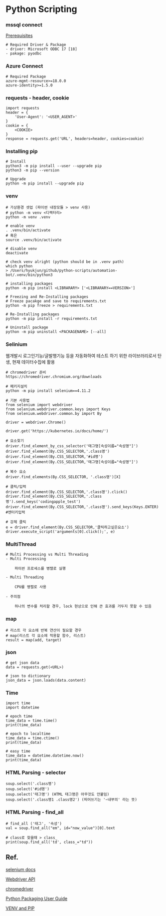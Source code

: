 # Python Scripting
### mssql connect
[Prerequisites](https://learn.microsoft.com/en-us/sql/connect/python/pyodbc/step-1-configure-development-environment-for-pyodbc-python-development?view=sql-server-ver16&tabs=linux#install-the-odbc-driver)
```
# Required Driver & Package
- driver: Microsoft ODBC 17 [18]
- pakage: pyodbc
```
### Azure Connect
```
# Required Package
azure-mgmt-resource>=18.0.0
azure-identity>=1.5.0
```

### requests - header, cookie
```
import requests
header = {
    'User-Agent': '<USER_AGENT>'
}
cookie = {
    <COOKIE>
}
response = requests.get('URL', headers=header, cookies=cookie)
```

### Installing pip
```
# Install
python3 -m pip install --user --upgrade pip
python3 -m pip --version

# Upgrade
python -m pip install --upgrade pip

```
### venv
```
# 가상환경 셋업 (파이썬 내장모듈 > venv 사용)
# python -m venv <디렉터리>
python -m venv .venv

# enable venv
. .venv/bin/activate
# 혹은
source .venv/bin/activate

# disable venv
deactivate

# check venv alright (python should be in .venv path)
which python
> /Users/hyukjun/github/python-scripts/automation-bot/.venv/bin/python3

# installing packages
python -m pip install <LIBRARARY> ['<LIBRARARY==VERSION>']

# Freezing and Re-Installing packages
# Freeze pacakge and save to requirements.txt
python -m pip freeze > requirements.txt

# Re-Installing packages
python -m pip install -r requirements.txt

# Uninstall package
python -m pip uninstall <PACKAGENAME> [--all]
```
### Selinium
웹개발시 로그인기능/글발행기능 등을 자동화하여 테스트 하기 위한 라이브러리로서 탄생, 현재 데이터수집에 활용
```
# chromedriver 준비
https://chromedriver.chromium.org/downloads

# 패키지설치
python -m pip install selenium==4.11.2

# 기본 사용법
from selenium import webdriver
from selenium.webdriver.common.keys import Keys
from selenium.webdriver.common.by import By

driver = webdriver.Chrome()

driver.get('https://kubernetes.io/docs/home/')

# 요소찾기
driver.find_element_by_css_selector('태그명[속성이름="속성명"]')
driver.find_element(By.CSS_SELECTOR,'.class명')
driver.find_element(By.CSS_SELECTOR,'#id명')
driver.find_element(By.CSS_SELECTOR,'태그명[속성이름="속성명"]')

# 복수 요소
driver.find_elements(By.CSS_SELECTOR, '.class명')[X]

# 클릭/입력
driver.find_element(By.CSS_SELECTOR,'.class명').click()
driver.find_element(By.CSS_SELECTOR,'.class명').send_keys('codingapple_test')
driver.find_element(By.CSS_SELECTOR,'.class명').send_keys(Keys.ENTER)  #엔터키입력

# 강제 클릭
e = driver.find_element(By.CSS_SELECTOR,'클릭하고싶은요소')
driver.execute_script('arguments[0].click();', e)

```
### MultiThread
```
# Multi Processing vs Multi Threading
- Multi Processing

    파이썬 프로세스를 병렬로 실행

- Multi Threading

    CPU를 병렬로 사용

- 주의점

    하나의 변수를 처리할 경우, lock 현상으로 인해 큰 효과를 거두지 못할 수 있음

```
### map
```
# 리스트 각 요소에 반복 연산이 필요할 경우
# map(리스트 각 요소에 적용할 함수, 리스트)
result = map(add, target)
```

### json
```
# get json data
data = requests.get(<URL>)

# json to dictionary
json_data = json.loads(data.content)
```

### Time
```
import time
import datetime

# epoch time
time_data = time.time()
print(time_data)

# epoch to localtime
time_data = time.ctime()
print(time_data)

# easy time
time_data = datetime.datetime.now()
print(time_data)
```

### HTML Parsing - selector
```
soup.select('.class명')
soup.select('#id명')
soup.select('태그명') (HTML 태그명은 아무것도 안붙임)
soup.select('.class명1 .class명2') (띄어쓰기는 '~내부의' 라는 뜻)
```

### HTML Parsing - find_all
```
# find_all ('태그', '속성')
val = soup.find_all("em", id="now_value")[0].text

# class로 찾을때 > class_
print(soup.find_all('td', class_="td"))
```

## Ref.
[selenium docs](https://selenium-python.readthedocs.io/)

[Webdriver API](https://selenium-python.readthedocs.io/api.html)

[chromedriver](https://chromedriver.chromium.org/downloads)

[Python Packaging User Guide](https://packaging.python.org/en/latest/)

[VENV and PIP](https://packaging.python.org/en/latest/guides/installing-using-pip-and-virtual-environments/)